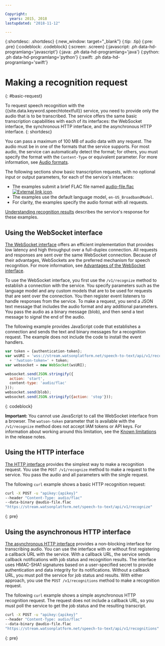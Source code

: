```yaml
---

Copyright:
  years: 2015, 2018
lastupdated: "2018-11-12"

---
```


{:shortdesc: .shortdesc}
{:new_window: target="_blank"}
{:tip: .tip}
{:pre: .pre}
{:codeblock: .codeblock}
{:screen: .screen}
{:javascript: .ph data-hd-programlang='javascript'}
{:java: .ph data-hd-programlang='java'}
{:python: .ph data-hd-programlang='python'}
{:swift: .ph data-hd-programlang='swift'}

# Making a recognition request
{: #basic-request}

To request speech recognition with the {{site.data.keyword.speechtotextfull}} service, you need to provide only the audio that is to be transcribed. The service offers the same basic transcription capabilities with each of its interfaces: the WebSocket interface, the synchronous HTTP interface, and the asynchronous HTTP interface.
{: shortdesc}

You can pass a maximum of 100 MB of audio data with any request. The audio must be in one of the formats that the service supports. For most audio, the service can automatically detect the format; for others, you must specify the format with the `Content-Type` or equivalent parameter. For more information, see [Audio formats](/docs/services/speech-to-text/audio-formats.html).

The following sections show basic transcription requests, with no optional input or output parameters, for each of the service's interfaces:

-   The examples submit a brief FLAC file named <a target="_blank" href="https://watson-developer-cloud.github.io/doc-tutorial-downloads/speech-to-text/audio-file.flac" download="audio-file.flac">audio-file.flac <img src="../../icons/launch-glyph.svg" alt="External link icon" title="External link icon" class="style-scope doc-content"></a>.
-   The examples use the default language model, `en-US_BroadbandModel`.
-   For clarity, the examples specify the audio format with all requests.

[Understanding recognition results](/docs/services/speech-to-text/basic-response.html) describes the service's response for these examples.

## Using the WebSocket interface

[The WebSocket interface](/docs/services/speech-to-text/websockets.html) offers an efficient implementation that provides low latency and high throughput over a full-duplex connection. All requests and responses are sent over the same WebSocket connection. Because of their advantages, WebSockets are the preferred mechanism for speech recognition. For more information, see [Advantages of the WebSocket interface](/docs/services/speech-to-text/developer-overview.html#advantages).

To use the WebSocket interface, you first use the `/v1/recognize` method to establish a connection with the service. You specify parameters such as the language model and any custom models that are to be used for requests that are sent over the connection. You then register event listeners to handle responses from the service. To make a request, you send a JSON text message that includes the audio format and any additional parameters. You pass the audio as a binary message (blob), and then send a text message to signal the end of the audio.

The following example provides JavaScript code that establishes a connection and sends the text and binary messages for a recognition request. The example does not include the code to install the event handlers.

```javascript
var token = {authentication-token};
var wsURI = 'wss://stream.watsonplatform.net/speech-to-text/api/v1/recognize'
  + '?watson-token=' + token;
var websocket = new WebSocket(wsURI);

websocket.send(JSON.stringify({
  action: 'start',
  content-type: 'audio/flac'
}));
websocket.send(blob);
websocket.send(JSON.stringify({action: 'stop'}));
```
{: codeblock}

**Important:** You cannot use JavaScript to call the WebSocket interface from a browser. The `watson-token` parameter that is available with the `/v1/recognize` method does not accept IAM tokens or API keys. For information about working around this limitation, see the [Known limitations](/docs/services/speech-to-text/release-notes.html#limitations) in the release notes.

## Using the HTTP interface

[The HTTP interface](/docs/services/speech-to-text/http.html) provides the simplest way to make a recognition request. You use the `POST /v1/recognize` method to make a request to the service. You pass the audio and all parameters with the single request.

The following `curl` example shows a basic HTTP recognition request:

```bash
curl -X POST -u "apikey:{apikey}"
--header "Content-Type: audio/flac"
--data-binary @audio-file.flac
"https://stream.watsonplatform.net/speech-to-text/api/v1/recognize"
```
{: pre}

## Using the asynchronous HTTP interface

[The asynchronous HTTP interface](/docs/services/speech-to-text/async.html) provides a non-blocking interface for transcribing audio. You can use the interface with or without first registering a callback URL with the service. With a callback URL, the service sends callback notifications with job status and recognition results. The interface uses HMAC-SHA1 signatures based on a user-specified secret to provide authentication and data integrity for its notifications. Without a callback URL, you must poll the service for job status and results. With either approach, you use the `POST /v1/recognitions` method to make a recognition request.

The following `curl` example shows a simple asynchronous HTTP recognition request. The request does not include a callback URL, so you must poll the service to get the job status and the resulting transcript.

```bash
curl -X POST -u "apikey:{apikey}"
--header "Content-Type: audio/flac"
--data-binary @audio-file.flac
"https://stream.watsonplatform.net/speech-to-text/api/v1/recognitions"
```
{: pre}
